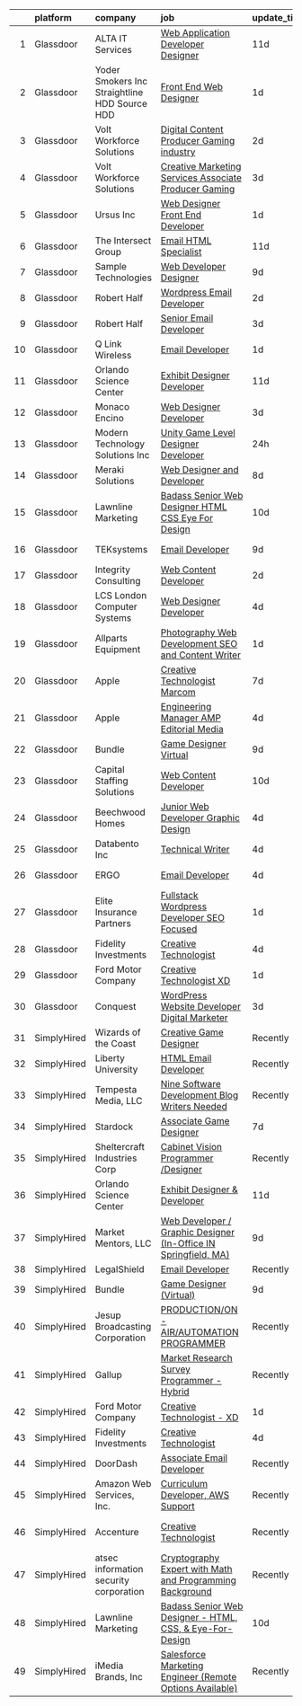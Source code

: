 

|    | platform    | company                                         | job                                                                                                                                                                                                                                                                                                                                                                                                                                                                                                                                                                                                                                                                                                                                                                                                                                                                                                                                                                                                                                                                                                                                                                                                                                                                                                                                                                                                         | update_time   | location                       |
|---:|:------------|:------------------------------------------------|:------------------------------------------------------------------------------------------------------------------------------------------------------------------------------------------------------------------------------------------------------------------------------------------------------------------------------------------------------------------------------------------------------------------------------------------------------------------------------------------------------------------------------------------------------------------------------------------------------------------------------------------------------------------------------------------------------------------------------------------------------------------------------------------------------------------------------------------------------------------------------------------------------------------------------------------------------------------------------------------------------------------------------------------------------------------------------------------------------------------------------------------------------------------------------------------------------------------------------------------------------------------------------------------------------------------------------------------------------------------------------------------------------------|:--------------|:-------------------------------|
|  1 | Glassdoor   | ALTA IT Services                                | [Web Application Developer   Designer](https://www.glassdoor.com/partner/jobListing.htm?pos=121&ao=1110586&s=58&guid=00000182e33f38e6a18c951954bc09d4&src=GD_JOB_AD&t=SR&vt=w&cs=1_fa65ed50&cb=1661669948008&jobListingId=1008074200137&cpc=9908D8D4413DBB8A&jrtk=3-0-1gbhjue8gm6r8801-1gbhjue8vg2d7800-6c28291b72e36d00--6NYlbfkN0AXtvPDqDev6liskt-h_3vAUEMM26GmMOlWYCAn-kvNiXTWhOpXUsJAjGAig0pzkvYTj5MpeYtT_Tmk-_-5cLLnfKUOLtxlawba1a0ORZ_EkEUPx3Uxx3WchkhaXG76t2wO3Zmy83JQTWS_qBNlzXZuhn5agtDBqi3R42fCLwZZH98X7AdYuHSSuMzMd7AvxXa3I5-UC6ztSv1PlSVnLIuKzBMOcFUcu28jWgE7KLLYMXQC8mrX_yI5AFP87PxiQITFlvDbxMfpbvdxo8qfBeAu3cfsv_1wOCNxw3eRa0gd_8CdKYaR58-NTl7yFHc9cmnmhUZ3UzIUP4HvJHNaOWk2ZUXp3_mzyZF1hc_GD2aYkoeYaJ4XO2gyoM-d_P3TBBy9s-xsIFDivLAAJLFtu_iCMtTiRR0ZBT8X396oH2oXd0dJsYd3V2AVvgQSE7wb-S7dMOoymebRBvlmZVn-ZFkCE5ZR_Zp7xFDlrLuZTpitaEDTa-nAA-k3hW3hLF4d8SLkqxvMdlj1nMxnGI4j9eIWWe49N90BPugvX_BIMwYX4b7c9jo9AyEwch-DaG1Pyknjie0G0d5ttQi3bUQ8V6THy-4k7U5vCApVBF83M94Uk1oq5gPX4rjvTYCbA4qqg2Q%3D)                                                                                                                                                                                                                                                                                                                                                                                                    | 11d           | Washington, DC                 |
|  2 | Glassdoor   | Yoder Smokers Inc  Straightline HDD  Source HDD | [Front End Web Designer](https://www.glassdoor.com/partner/jobListing.htm?pos=104&ao=1110586&s=58&guid=00000182e33f38e6a18c951954bc09d4&src=GD_JOB_AD&t=SR&vt=w&ea=1&cs=1_14539161&cb=1661669948006&jobListingId=1008097207409&cpc=42BEC95245890617&jrtk=3-0-1gbhjue8gm6r8801-1gbhjue8vg2d7800-1fce3864310a3f03--6NYlbfkN0BOdRJV5k-L3FNCzjCgEhEptbzWR3mFvjnAQnp9JcinXOCVt8QEYBvHqTiHBHSlg98hTrhJExUUVa6v67S1gFyb-OBe8UoPzNouRDn3C9as0WFadlKMeZgUrqrdZ8hm_e9Z-8jTT-HPwLMdKEaf6nFSEDiY93r1Hqa_nw7whddI5F-1mZvAJ0zg1eaCReXvVOpnDDE-v5aDZMi6wpS3n0CjGgmvgRxVBFbXhCOW8JBqgorXCxiNdvDYRFsKp_9MVD4qVxOiEzUgrClSWhJlVewTq5RZiJOxFkDaE6do7SFB5m5P7JAS0mGUbneMWG_gFPwvi11IF701xGkqzUnX8U4I5vdzHDgj7_kgUcsfoxvzDg3xqH0HS9w5aeHBecrDnUex8IYbGeMuargbWAI_Zah1taiofxImnQG3h_cHKNdH_v2-F_n3wcNwuAtC4GNNvZIbg5vZmvF-wOElCjytwcyuwwZL4yNti3gtMNvxpRK-HCd7TkOFk9sTSYZYqoiQ2eE%3D)                                                                                                                                                                                                                                                                                                                                                                                                                                                                                                                                             | 1d            | Hutchinson, KS                 |
|  3 | Glassdoor   | Volt Workforce Solutions                        | [Digital Content Producer Gaming industry](https://www.glassdoor.com/partner/jobListing.htm?pos=120&ao=1110586&s=58&guid=00000182e33f38e6a18c951954bc09d4&src=GD_JOB_AD&t=SR&vt=w&ea=1&cs=1_24bb7e4a&cb=1661669948009&jobListingId=1008094475593&cpc=F41FEAB56D215062&jrtk=3-0-1gbhjue8gm6r8801-1gbhjue8vg2d7800-2bce4f0595faaa95--6NYlbfkN0Dw5YS5k2p9urruc14icYN1MKKvJIN3Kd2XbyQRMSdz9Vq1-T5-D1XBTngNFaA8imZC99fAmi4yc9ZgG-uVQ87TXHMqtyGsnrztuPbyDs_72XCGulqEuxmZtrcVVjnM5_He4PP2dLJV-EXURe5RD43qkcCc3ceUlE0Ys6tHfDjVoDSGxzVvBtzsrzzhXH91cMvbz1rFhy_Q8cFcLmjaaMG2Hkc7leYq0M2ww6mfkYdPBEwNyU-ZJBUHFeiv4K0u8H52fJktC45YWiOYWKQT4cDd9PDmcEQIIU3sr0Vtt0IhxUo1cS0c0RUfKjes7XndkpYuGhsgbYVJJoj5XNL4wyHJDNpPtVxPS9GSBbHuyTvC8FLeMc4nWzdxatX3WJ2nSMi4vpJhKjRvv21uvWr-ug4m98km8n2SH_FtUKPq7XUCkwKlFVPFzlrapxbL7vTacQ2jVij3Ko6cDhTfKN86P4jzDOyVnot20_aN63QW7BPkHSkjH4j0e5moxKUsxe0IJzRcJaJgzBJuYAKpH8Sk3m_0MThqVbv9jo8SB4pD5L_iDjeUa1F2hMRVBlfcOJp6Sx2n5PqEnDp58A%3D%3D)                                                                                                                                                                                                                                                                                                                                                                                                                                             | 2d            | Foothill Ranch, CA             |
|  4 | Glassdoor   | Volt Workforce Solutions                        | [Creative Marketing Services Associate Producer   Gaming](https://www.glassdoor.com/partner/jobListing.htm?pos=113&ao=1110586&s=58&guid=00000182e33f38e6a18c951954bc09d4&src=GD_JOB_AD&t=SR&vt=w&ea=1&cs=1_d5f90d87&cb=1661669948007&jobListingId=1008090225868&cpc=AC285F3A3ECA6BB0&jrtk=3-0-1gbhjue8gm6r8801-1gbhjue8vg2d7800-cd6763616c3e0eaf--6NYlbfkN0Dw5YS5k2p9urruc14icYN1MKKvJIN3Kd2XbyQRMSdz9Vq1-T5-D1XBEx4xZg6zFCiGfMxZZihaADuE4Q0Jz4AnqD5hMyIxL16IeRvVgo2h0pPybmVTrUM9x7Nvig-mfHSg7VUQ9cSswKiJtauHY1xLKVdbFfKFs1oiX67lFQiXukEj4i6rIbQITui_NuveDUHOXX7ZlZ2dTtvD3-9ZqDBIkYNZrrL_NWp_Ufyii2YAxc-O3E2LB3dB5QvTRq1MbV5sa_GWIZFswRGS1582F5nkZYzgN9WsGXDND0HJFHFcZacdKcq6J8NQFxsVDINgFVmdGu7ZhcKgW4JSfcOYxTD680xpJ8iJvXDxXTI2zQWRhX6IY6wfQP5pOk3LjhPRV1Fm82AYi58jUREmGErYp1caOtpahCRnuvHqwFTie5gwLKzShN5XTZGzpVlR4THSRTIQQMIcJn9fjh5v4d-FqYDr1xZzv-AIhF-1VkJ65pdheN52U9H-wCdST0QFsYIXfmHxmHcQISvW8PCSxhOKmjmB2BPl4X8vglla4brG0Ry0pC3ojkYDTPGFr111SN_OAOY%3D)                                                                                                                                                                                                                                                                                                                                                                                                                                            | 3d            | Remote                         |
|  5 | Glassdoor   | Ursus  Inc                                      | [Web Designer   Front End Developer](https://www.glassdoor.com/partner/jobListing.htm?pos=110&ao=1110586&s=58&guid=00000182e33f38e6a18c951954bc09d4&src=GD_JOB_AD&t=SR&vt=w&ea=1&cs=1_af1d8fd8&cb=1661669948007&jobListingId=1008097361956&cpc=47CFDC01B3F81FAC&jrtk=3-0-1gbhjue8gm6r8801-1gbhjue8vg2d7800-0ea09b14e2348c5f--6NYlbfkN0CT8vBT9H5mqECx2dfLV_FONLPDKpIRssxVwtj05Tmm4rA5I0VNOPdM1oYsK66ov5pqYS3gXk2ozh0lVEZwzGOqZs8rlCBef2uQoy630wv6aUBqB1D9vjbSnni5WCVaS2e0KhCWi_8-XMv97hUEg7H9r8pKMO8klnwzDsU9mPVyqE5wVDnTov1Pu_UnRYhnE0_Osqvwl8WORWgB_kOjxQQLPQWG-NWIcptfTftC_xvyt1c40uobZ403OrjOg5_p8zqz3cLzwrnHTjqWeFEhkd7FYyVcjiJCMFkVznphRmtkhKbL2ZU9aWVWUjChbdkFdlAiu4tIvv-tEhlvNaragy1ZQhsvGhOC5anf8D4yfIGDJbK-bmh5xwt1uscED6ao3EPCxdfHKv4RZ6Q3-m_MTe1dE6Nugv26rrW9yIa8ooHEPIgJzYTeC7TeJ6xGxEjr0Q_LC6p6H5q3S5tqAKobaBFAUOLFzaYkqfK_oswHB9Yc9ArKrrQGlCjD732y8DPeNyPR2L9a90qBiftcBfAbecGvRGHnTrvUs55hAo_JIPbgKh4I55S97d30cv3St0QODxdZeT6aLaXII8RBK49WAAt7_jRewW0R2_Eohfibi9v06V3vTl8mz4NgpBGyUG2JcF5zWaPMERGOTFaywAPOVi9YqNsj14oKH_DgTBJTOuy7rRQnmMiL__h6qf7WNhN3P13a-Vhk8YSEfuaj1y9WCmXi2l0hS1b97duFgEWYC3IFPmqmRpyW8wEaucpEimwg8opJYBsmMa-44Iq8cmAVA5YOxEfmXDyK5umIxzRf760raM7-urOHZ0wEiZhPjKeDA4N3Rd_if4gYdrDnUPQIiSX1QoZb-KTOipVzoUICwoIIMEfsnuNCm91VxZHEI30vyzQXmYjQQGldoZkV9ubAPw4zp3gbkcGGlUt3uk4wHVY9fB8fcAbXlXb0d8udA19l3MZ9514gdlwaYG1BmFNWuWz-BnUKWN5VjcQiceo4K9mE9cvsw10r1Qgg97x3okugBQM%3D) | 1d            | Brisbane, CA                   |
|  6 | Glassdoor   | The Intersect Group                             | [Email HTML Specialist](https://www.glassdoor.com/partner/jobListing.htm?pos=119&ao=1110586&s=58&guid=00000182e33f38e6a18c951954bc09d4&src=GD_JOB_AD&t=SR&vt=w&ea=1&cs=1_c3541425&cb=1661669948008&jobListingId=1008074370447&cpc=654405A9B1E0A9F5&jrtk=3-0-1gbhjue8gm6r8801-1gbhjue8vg2d7800-22c56744a00dd6d9--6NYlbfkN0D3PcU9heefYh9TtgByvMoljOix8d9QGO4-sOduKDD9bT1jZI9CfBWrR-yhgruQBi7BODCzZdeBCVxltjTcoLfa9fjLk7NMFbxIrl9F5qP5psuaO9TR_rl8p70B1b0bwKQhJG9MZh2IuOyJto0tZsNoJrw3F83L99OynJJIDCLJuZYXtySHDGkwyagBHaLJOEN-drIO_XoEcoIcfTnGwXPpxPvQql1H_GzAFg_t4ceVGIweObFPmKRV_8vdAg9Rg2KK_UwHnYBvh0HiyKYlC-uDPsc_V_sXT6Wc5YZGjbHoDgjdOIblfIVuJ_qUroKDeT8-FjTBrfC-dBVxAmNV1SN8ROOwfAm9D08m3kuEP_xmQ7KRZzq4iY_mwlbGqzWm7-dn8z5uh_AdjUiLaaniqHoF8WGpM-i_wFx-LDGUAjz0IvlChJEC2ysxKC9xDb-j1vodozTepUIz0zDTSlqIjWbGex1rV_dgLN2tGeRvkQkIErQXhB5GAapwS6Fl3Bmfefc%3D)                                                                                                                                                                                                                                                                                                                                                                                                                                                                                                                                              | 11d           | Plano, TX                      |
|  7 | Glassdoor   | Sample Technologies                             | [Web Developer   Designer](https://www.glassdoor.com/partner/jobListing.htm?pos=109&ao=1110586&s=58&guid=00000182e33f38e6a18c951954bc09d4&src=GD_JOB_AD&t=SR&vt=w&ea=1&cs=1_aa61e682&cb=1661669948006&jobListingId=1008078578505&cpc=0C139D4CAD5A6DB2&jrtk=3-0-1gbhjue8gm6r8801-1gbhjue8vg2d7800-cfcad52f3ccf37d8--6NYlbfkN0D4nuovUOU2dPryPr7-xanE7ZFWASvaSyNm3BqXIbrO0npDAFoAgEQsBBjUOAjv1PQnB3hwwrZmiOMA02kYqNnnHKWjfiGNMQW5EU7ErrgQUTQBKpdQ35ajdqRyVOpYt1ge-nlWBdEdOWxZg23c7O0q-QUnaWi8gZT3BRnlNxG5nms1UgSG3pAWYhhzkqBf5iipQnPl8dxzZZuYsK1ovDy1k4PlO9vazqyRMtmepNx6lYNpv60HRlVNql5fAdCpwr70wG7LOJpwhpBsDCb2Uz-LzIthcmCQQFYs3etDTTUAt_8JysDEZv6-bXknbGODz8OgQP47x22A4jj9WSjlnkV41DpUP2cF7gGV6Jl-17Dmbe7Kd_ikrd9OlXwlKz9MfXPA9Xbv6bHE_6hHgKoMvR-vF1RvBFT4iPifed8wHKdz5QDNpH_k-UCHrKlICEeTF2Wr07LXPX-iQS_CXLGy-Xwo2xnqESALh76bumJrHEhIz10ap1racBKadOe0guNEmrg%3D)                                                                                                                                                                                                                                                                                                                                                                                                                                                                                                                                           | 9d            | Ann Arbor, MI                  |
|  8 | Glassdoor   | Robert Half                                     | [Wordpress   Email Developer](https://www.glassdoor.com/partner/jobListing.htm?pos=118&ao=1110586&s=58&guid=00000182e33f38e6a18c951954bc09d4&src=GD_JOB_AD&t=SR&vt=w&ea=1&cs=1_2cba530c&cb=1661669948008&jobListingId=1008094129687&cpc=654405A9B1E0A9F5&jrtk=3-0-1gbhjue8gm6r8801-1gbhjue8vg2d7800-ad7dca65617e0862--6NYlbfkN0CpzDdaQkua3np5pkmj49lKioZwmwxQ-yx5plwbYmV_M5St0DD8rCm1QOzbrT0uKPiU_YETN9OZWMAYvqAVvziqv0tWsrBfb9XVS8QENNzubeY7G6pOuSsVR_Tq1gxuSk7IeFfqtB3CnThl0DH_25wsSZP4PnG5aKHY3c3LAFTVFarcDktJB3b6gYZQ4nnazevrS2WBAuPvoJW2anYu32RnZgX9u4Iz063uZhMv35ka2cUFlhIcxYsESWTXNIHt4umVHO-wADfvnLsbQNSnwu_EOyK6XJAyKNJu9om8s-rFWPNNiaMlclV7xL1QUcPJIjLngDUAorJ0OZviT1CMgcwbARj-mRZsYx87nKbw-Gv6Z5BooMAWFY9kQmxIyQBXeYpXDc_OSUfnPPA4dVJetdtvzm2iKWL2MBxCyi0MQms2D4j870C2QKFnPdzTR06JUvvkPUv4MrAbeEwFPClPFe-d_KS5NGy1shh2Mjo-CJb_v6iJsm6kiDATKsbBRtonEbZlDesdE3KUnUxGF0kcqm-cAgkWWy690qG6lGIM0BjBN503ZpWsIvKkJlON_l5x910%3D)                                                                                                                                                                                                                                                                                                                                                                                                                                                                        | 2d            | Minneapolis, MN                |
|  9 | Glassdoor   | Robert Half                                     | [Senior Email Developer](https://www.glassdoor.com/partner/jobListing.htm?pos=116&ao=1110586&s=58&guid=00000182e33f38e6a18c951954bc09d4&src=GD_JOB_AD&t=SR&vt=w&ea=1&cs=1_c324ea7c&cb=1661669948008&jobListingId=1008091743050&cpc=654405A9B1E0A9F5&jrtk=3-0-1gbhjue8gm6r8801-1gbhjue8vg2d7800-44b83801ab0dbfb6--6NYlbfkN0CpzDdaQkua3np5pkmj49lKioZwmwxQ-yx5plwbYmV_M5St0DD8rCm1QOzbrT0uKPhiuyUF90yBTVKIboduwdPcxvuxhCUlYrYrKW9pghPurqgahO7iX_NYl3SZsCVfaqMEmKEUDN0Dz3N9vEzfLLFrWIzldd1rT8IzvRNKk_xQjaI1Ac7kbjs_99CrXFKCJqVeh_zhF_YPCEf3yYEXr7_rOTk1j4gT1WRXPTvZOTUOgnJwOa2_4iKl8K4HmUZ3CyqYwvzjbvN4lVwv-krQKCAezTZkGD_abeMF5ldbrLxUyPU3GFQrHEtQbxdIeJ5shSX4OYDuLLUb_n8CdFN_5Uo1oKhVQGBRxNid1tILERsZYWeULglUOjHxuOBtnlhgfrsXaiqsGyTBzqTCE8_8wVbuAnmyPIYtCB5x4PuSj9iuDtTQACOnSc5ngmqJIVqF3ucrXZ9dfnP0DhQunn8XEoJzzazchrEnuthNsEJml9JS0RWtT6DpcgWGNuC1S4pQOLYMIGoqNRJGFcsHGCsAOs3hms21p1b5f_Yd4bo7IHsUOwPdkI9nRrg1t4W-H4EHGZ0%3D)                                                                                                                                                                                                                                                                                                                                                                                                                                                                             | 3d            | Minneapolis, MN                |
| 10 | Glassdoor   | Q Link Wireless                                 | [Email Developer](https://www.glassdoor.com/partner/jobListing.htm?pos=106&ao=1110586&s=58&guid=00000182e33f38e6a18c951954bc09d4&src=GD_JOB_AD&t=SR&vt=w&ea=1&cs=1_63754aa9&cb=1661669948006&jobListingId=1008097432750&cpc=8A48E7D5890B96AC&jrtk=3-0-1gbhjue8gm6r8801-1gbhjue8vg2d7800-09f2efe5a0d0df65--6NYlbfkN0C1n-7uwLBmXreK9Hz04i1NaXR3ByHk8AHoFYtQOHcucoqVDxxOOjAG-u-aW2wDystyhwmyAHAKRAMxY7sGhZHygDT3sq7ZZChlW9xKW4WS9rWYhrnb11Z9tv8hSQegq57sC2mY-Jqxor1BBAG29pleZWSO4qt_CWXKCbx-3Uxbp6_sFCgc-kz-pxGomlruFz40SLP2dlQSGH7yPH9LEWJVl1_xujjHKAW5jJM1oiqxfh4GRo2qYVIwD_hZiyiIEFSeEDuyXzNJQE8kSZJDroKX5nxpdO0Mqs_pvZMzEZ6DBBvAcyGlO5OjX_eaUsCS3RiMP0fe7HUqv962wNCwzwaUAFdokk21xZOb7w50WMjUZwNkodczNAPmoGuzVkwpN0itCNseg3AJ8hL20Ldvab25IdzRp-lc3O7bmOm5lZDmevZN8TLN1vhUdHMmO5t2aY4MWf6eTctKUfp67Sy-ZxlHG5GnjKzj1s1XIzZD8sXuVpyx_immT5s1NfhNK1GZlhk%3D)                                                                                                                                                                                                                                                                                                                                                                                                                                                                                                                                                    | 1d            | Dania, FL                      |
| 11 | Glassdoor   | Orlando Science Center                          | [Exhibit Designer   Developer](https://www.glassdoor.com/partner/jobListing.htm?pos=102&ao=1110586&s=58&guid=00000182e33f38e6a18c951954bc09d4&src=GD_JOB_AD&t=SR&vt=w&ea=1&cs=1_a177fe69&cb=1661669948005&jobListingId=1008073917846&cpc=4AF433014564FFC7&jrtk=3-0-1gbhjue8gm6r8801-1gbhjue8vg2d7800-19530d0494599900--6NYlbfkN0Dlo60a_d6b-ZbHMAl1R6dg8b70dlJGCHmV1YUp37ql6Hlxf0AnVUQRHMpH0SGJAODkvMvtI4dD_VJ0FBAIEo24wrR-cBIVwY62V4nP7xc-cspw_Gy2QAJq22aWSQK0-k-P8GtrQKWis7qdeFrSuAc2CL0nTVehODDXxeTLKoX6ib_LUZVjOw0QBorjH4VwKi2yyQ85qymePK4GpgpXykQi8_FwZihw8BJBzZdCzUIT27fmCuC8rfi9RJrG_y3S--IsHTK-fnaxSPn-svGZnrX23g7UGX5Ztm-WiccCEnyyoP02aDMp7j0O-_q0Ev1UYP-e8zy4zfIt6iTSjzvxaSBavH2pqAfXu1xgynkxsgc0iGCLnGYqvM2b32ELzBK0b2WHUgFYd8G-VdGklDZGTOLRfFwobsYMVRmWPesqYngFQAFrlxOk3WkXD20UQQE4exVGWH1sTGTTGRBJGsm_lt39a2pYwvqEdKI2U6Zb5uMT7W3RTkrlmjsnWR_ERjViHblg93yDbMgxMQ%3D%3D)                                                                                                                                                                                                                                                                                                                                                                                                                                                                                                                         | 11d           | Orlando, FL                    |
| 12 | Glassdoor   | Monaco Encino                                   | [Web Designer Developer](https://www.glassdoor.com/partner/jobListing.htm?pos=117&ao=1110586&s=58&guid=00000182e33f38e6a18c951954bc09d4&src=GD_JOB_AD&t=SR&vt=w&ea=1&cs=1_45cb3ffd&cb=1661669948008&jobListingId=1008091364441&cpc=155EB9D5185558AF&jrtk=3-0-1gbhjue8gm6r8801-1gbhjue8vg2d7800-25b4361944f0cd99--6NYlbfkN0CVjp8eQq2X8g-c-TPDKEngJVNhygRZI_sRmDZV1i0hlN6T9Os67wfurc3Qg-jtRQVwwIA6LhptFSik3FK57NX9snbD0o-k-I-zuCmLGGOrZ001r-IChtRFaDnq_D1EE_z7klA5UaK3dZ8NJpaPtHHh6etMDjzcKddDTdmOBkwQZIn96XQViYrQvSMtQpTRyd5VFxQmIRSSYjigth0hEJkEhdYmoGNVYqIah01JO1RpvAnENYXdJvzCc1DuhfLh4gQjXtiMCg8zifZoVNIvHqUukDEe-5KUmHeOiOd6n8KkH0iF6KchkoTX0QdG6iTf691_TcapqgODXuA-Y-jjDhVJO7dqicSHMYGRPwx-LdG76XmX9megm4tsvwhlUhamHBflVZAQfhp8M5iX6h9sAecnU__brT1F7kfN1pjdUJapdTPHR9R8dj9xcyKuRAKs9ErINBMLxuqMofv0YW3EAPkA_4cbiybGS8E0Mlg9m47j6shWlP8mRVlL9q6n_W73CEE%3D)                                                                                                                                                                                                                                                                                                                                                                                                                                                                                                                                             | 3d            | Encino, CA                     |
| 13 | Glassdoor   | Modern Technology Solutions  Inc                | [Unity Game Level Designer  Developer](https://www.glassdoor.com/partner/jobListing.htm?pos=107&ao=1110586&s=58&guid=00000182e33f38e6a18c951954bc09d4&src=GD_JOB_AD&t=SR&vt=w&cs=1_89e6b3fb&cb=1661669948006&jobListingId=1008098135405&cpc=3DB599BF2F4828F0&jrtk=3-0-1gbhjue8gm6r8801-1gbhjue8vg2d7800-e82036bfd7393714--6NYlbfkN0C26OT7h5zXl7z1yVTYwN1d43osiYS9hmGqw_eY7i5KFzRWaSyxghJjTLzNEsEWeJiDFVFtznlEDDXXA7GBjeG3XhQZuiBs9a8HL1BWOW3UTLZCm6le_XCemgCd45nul7v6M6rqNVUKG4--a-MiVIYfQNkWZ7cBiyJExxLoo97SZZ1aJzFlzwYcaWVKOMcYPilBnFVWKu8K_6cOYyupKkcTfskhcIZEd49OgSN-pBUE6QqEgLfNIvEbeZ7YSUiHyIxgOkeTzUCwT5xF1QAxhhPm3KeXWYoB34GLC6dpSv7iKsNoXCGteCdynUTSbF05nVcxs1xMB-bqpU6oBE4WXC6mjTf4HiMF-LPsS-wAQfA5bOkcz_cSyYVMwRhkovWiAX1sj3Bi7rfG0ZnFRCihMm4BpZy0OdHSfvCz8_60-rqw96kHo4gt7PyL)                                                                                                                                                                                                                                                                                                                                                                                                                                                                                                                                                                                                                  | 24h           | Alexandria, VA                 |
| 14 | Glassdoor   | Meraki Solutions                                | [Web Designer and Developer](https://www.glassdoor.com/partner/jobListing.htm?pos=114&ao=1110586&s=58&guid=00000182e33f38e6a18c951954bc09d4&src=GD_JOB_AD&t=SR&vt=w&ea=1&cs=1_e5aaac94&cb=1661669948007&jobListingId=1008081345836&cpc=8795CF9063CD573D&jrtk=3-0-1gbhjue8gm6r8801-1gbhjue8vg2d7800-20fcbee1eb88c48d--6NYlbfkN0BWi3eEu-Q0UpxkIUpdrJzmOxHi_XGcoZO2CjQXftiTGI9fTokWfZjTPkpzgBplrcMHEj60FUOAAjJF_SEv7CdTX2l153xa5mQfM55bnHf2pCufnXbA_nbXhgULVW4M0NFEb8U0XItsl9xVUnBCmHEpoi_IUS2Qom6lIOV5pTXvIXF_NF9MsHTArhePxnKDA4rO5K2tdIPZap3jRe0uc7225NmfPc_aCiJNtAVMrxkVPAHBBIEo5aCe336bMRPORBysy3wMBlMAiQVkFsB1tQ4Np27C4e8loGxxUVZkbeu8ZgdDPho3A1pzheeJ1TeFBteQmeo0cdQGeQOKeStJd43vBHM6OrGQjfOOzXp59gKYcQ62v2yywPc-Ecmv8gpNyWzPJLovTTDHndPWj9VuddXVp76sguG4AGuPa8Cb7voquiSHp0jd6NWLVNjNIFuhzJhT8hwRmCCw9nOp-ZEj0s0BlpYRc1vF_JsZ8N4LNW4GyNz4TMDitJBUFFlxOuqCxGkcQw_hD093-X8wj4QkIrSmS4RlX7qMJho%3D)                                                                                                                                                                                                                                                                                                                                                                                                                                                                                                         | 8d            | Remote                         |
| 15 | Glassdoor   | Lawnline Marketing                              | [Badass Senior Web Designer   HTML  CSS    Eye For Design](https://www.glassdoor.com/partner/jobListing.htm?pos=101&ao=1110586&s=58&guid=00000182e33f38e6a18c951954bc09d4&src=GD_JOB_AD&t=SR&vt=w&ea=1&cs=1_09efb3bc&cb=1661669948005&jobListingId=1008076192780&cpc=FA274A08FB90DFB4&jrtk=3-0-1gbhjue8gm6r8801-1gbhjue8vg2d7800-e484ed7074032ea9--6NYlbfkN0CSgGTbSPgM0xpgWRkp5SRTexU57Zk_6_bZ18eqb9d2QJSGwfPmdP20ZJn7COX5dU3Jcup__uPyYvFygp23CJPmvOc2HV6cmaK3ebUFwB3sdAeT9C97FHUEPr8kaTKS-VJB2gGOIZsn60uJXYKNceQVP82UTolLC1vwR40675sWo0JSUEFSfubFH6Eh8zjRpGJ6q2SQqRdX3brQFBM1rENZHmmrXnSFBTDpNbZPOBWFF7k05VEexq3_nAtVsMvhqhjxgOqjANEt3a0rCCdB_DKLm1DN4EhqyWAgsgArb37drcv5jtdhkm14_fTAmSr_DAiH15xYWjdFWL5OHA_kL0wwoetrua_LA5jOQvaVmVVWy08sWvH7e46ftN-Mfqq2PkGi9PK8Xk-4gg3Ujbtgkyrl0vm747zFIqU-PasealO6MuLDMZIhiU2cFPuMg9u88vf18os-pqA7CUmKFJqdjHNTmWxUBgjbGJeXNVm_sLNZp4XM9gNycW22oVypo_Jy4eDA8wioiXz0jniYz-QmUYOQWM3OfEQq0pPHX5OtkQGiVw%3D%3D)                                                                                                                                                                                                                                                                                                                                                                                                                                                             | 10d           | Tampa, FL                      |
| 16 | Glassdoor   | TEKsystems                                      | [Email Developer](https://www.glassdoor.com/partner/jobListing.htm?pos=123&ao=1110586&s=58&guid=00000182e33f38e6a18c951954bc09d4&src=GD_JOB_AD&t=SR&vt=w&cs=1_fc74642e&cb=1661669948009&jobListingId=1008078445654&cpc=8795CF9063CD573D&jrtk=3-0-1gbhjue8gm6r8801-1gbhjue8vg2d7800-50c6ba0c79b57535--6NYlbfkN0AuKz8EBO1xHDEL7V2YF9xF3dC_I9B9i-Zw2Jh8clPMK3KTieKealHQMRxLfyLBLKIUXvkhOpTVMZO54jnFsfE_40S2u_APVCT3ZDJTMpDjXxvGrSH1QJXSuUQ1PT67D_R_LFKuiRVGR-heNesM4gJnlapIMZH6R4LpOp7nbxKbffxx9UILbM-Pf5SzEPybQlioWpbfIpXWCvfuKc8tol1arkjQ4SQwl06pEOjKZzyz7jbrsnmdhyFsOvm-fellN9U7_HoBPQTUJixUPxHfeTycSRseg2AlH6NX-yq3KuTSl1AvvSy8zaDzv-W4E99Td1hU_4CQAYHMVXzY0ZdlRCozedxjHBAgd60s92xOJYfIj0VHArWzZWQ1u2wYYS9efEYwle9Knex9d_wXZXvhTgwHOp3XQcWwibVZ5_3uLeRRbFoSilFY23tHPaecDhaiSuJXPkj-Xz7eYuIgHvOEZJg__d2lggZKshlWkUnPg0Rf0uccksxE-ayt_lHu9kYTEVMSd6W8hFDxOo2_8rTbWXrT0JUiUq28JQSquTS00uwBDJEo0t0vo6nPqi6kdJnZQn5wdVifX4JhMD1ADd0EvmPo1rZIRprJo_x79U1JT6YnEfQMtlVaAtFAwirUX0ih8OYpR76hrwrrgjDTxoRegUo2sx8jF4YA2oYyWTALiyyEzcwrK9sojVDLjkN3eXHPIKhAu9kz1TkUl3-3fwPLglD7n9GEzMvcsHsHVrd6rkkPmVZinRl-YfCRLo4aijcfNlnxWqeaFSU8tQaPLZMinYc2u32YdB7pIL9zL2WqYh4j2jDeuMTZNFHk5K1wNLbmggsx5IorTSrWl80XxTLEyPS5xq2aYE47yJofyuyWkwM8bXlAKM1eMptqRUnpUp08Iz11737gQfRXgNoNSpN0TMNm43wgkzJuuCc%3D)                                                                                                                         | 9d            | Owings Mills, MD               |
| 17 | Glassdoor   | Integrity Consulting                            | [Web Content Developer](https://www.glassdoor.com/partner/jobListing.htm?pos=115&ao=1110586&s=58&guid=00000182e33f38e6a18c951954bc09d4&src=GD_JOB_AD&t=SR&vt=w&ea=1&cs=1_250357f3&cb=1661669948008&jobListingId=1008094495778&cpc=32EE424DE2B657EB&jrtk=3-0-1gbhjue8gm6r8801-1gbhjue8vg2d7800-439e830b59f7cfc8--6NYlbfkN0CrvNralL3Bh0QC60w4FoF0szjqVVztVDZ9RqSdK7agq0dZ6xa3pYLPrxt36XbTTSO7DNM_32D_luNYAVs_ZgaKPHuO3zI_AiDXsFbdcke69ICvtUKONaP-HjAJFBWIRUdG1_xl9MdUe2gxXsTQqRAUf9JUHz6RVCV5oWQmGrRzhJCKdO_6iSENx-IQRGS5eG7lvXJXER2NZ9szu_YRSGH2XbpMpV2e07tdSfG8kYYIzX_jy-mx8cRBQ6XRMET-OyGaFtj0F7qVnIpbE-QKcNG9--QZEVyTQeAtGMTAAAL9dCqpJgMidaHiI_nfLCPEz2GvhMN_Qdnfir7zriVTxPV0ATMcLLK21rx30a1FyJlT04NdvUXk0iHi1-aE3aa2mMfs_eG4cemWhXlyBAcZsP5dFciwI5jaD9ET7Zm1WcksOR9QVUWYPdwxuyGb7ZKJaubsVZIXB-8bkMoHBXqLl0grjp7rtdRGQfn-iGTUyR1n1CK5ej8eYkZSzD7WNzS5asBXXjQyYILtDw%3D%3D)                                                                                                                                                                                                                                                                                                                                                                                                                                                                                                                                | 2d            | Remote                         |
| 18 | Glassdoor   | LCS   London Computer Systems                   | [Web Designer Developer](https://www.glassdoor.com/partner/jobListing.htm?pos=111&ao=1110586&s=58&guid=00000182e33f38e6a18c951954bc09d4&src=GD_JOB_AD&t=SR&vt=w&ea=1&cs=1_9c1713ad&cb=1661669948007&jobListingId=1008089434599&cpc=DE56C24FF6DEC286&jrtk=3-0-1gbhjue8gm6r8801-1gbhjue8vg2d7800-c5af3770667fa8b2--6NYlbfkN0CckLY1Y7Nzm7RAXoTq-bvgsovIKUj47znE7HlWw5vlrDWT7l6GaPFsZiavTqzdiZepbjqTB8tNII1euSfCslzRMne6UsC1cS9h_c9LO0VzmCtJPcA58nlToXyTIMF1z470Gu5bXTtmtld0XZNuDaSTSlq9Lsv4rur2itJV92kW2Tizz3Z4A6us3REyE5eRPpZj6cXGa-jWaBmcGHCb2333JCMjIfqGdZkGqQW2c5C2SxA4D2lVljOZFtqL1LtXEfRTwQ0yWv2YZTMg2klsVYG8012rVB1geguI1il9JW3PRQhLMcn9pUTa1S4bKx4aem6TvMOk0AcHjT7LhEY4sJVRf-KrMmYCnw8MEoi_bXp8V5MeAFlGUJ0_B034fz_zeqrEgH0zEEhGdpkw6NsFuIm85wf3b2CY4FKiwa51xUfpyl8Dx9WZVPJGOknSCLjWkqF1ONHjJYbNn1hFGs4wy2XvzddgoP5tQvcwEXS1z_Ntza17NJMpE5HD_r1dQEXXelsWgae0jDBXb1i73IWUJ0TVSF-wie-ptaGMhxEcsmIhj2HLy9ZmRzUGLqOF-KPymM540zTjkQhQatQNBk4kWF8NQxHcWcavNiMyXcAP_aUwxaJNh0x16KbJxkWnT96cUegXMhvDI4xQLSQ_ZAvjFy3DzUqWZfUhTUs5BbKAxT2NOhA7Rs3HXnyT0pHr_YPm9VK_2S32rwM8V0GSTa8ORPUf8sdc_UeH-rNptHXVDSn8hQloXR8TfH-GGIpcuI9Ob1E%3D)                                                                                                                                                                                                                                                                             | 4d            | Cincinnati, OH                 |
| 19 | Glassdoor   | Allparts Equipment                              | [Photography  Web Development  SEO and Content Writer](https://www.glassdoor.com/partner/jobListing.htm?pos=103&ao=1110586&s=58&guid=00000182e33f38e6a18c951954bc09d4&src=GD_JOB_AD&t=SR&vt=w&ea=1&cs=1_78ff802b&cb=1661669948006&jobListingId=1008096752331&cpc=147D4D73437F2C39&jrtk=3-0-1gbhjue8gm6r8801-1gbhjue8vg2d7800-3a0ece29943ea55b--6NYlbfkN0CsFBP9anq2YTzQ401G3RdoUTGwSWTgLV3mZ7kcC9K-g25jb64dkuxABiqrEj7FWhcfCoTkBPXNOn7xIL7U-5yF1_Og9L8jIWMrmB7DSqJtjdw_rc5pqrfnFLmEEYm-AVV66pV_Fi32LdVTo7EXI3cDbZdhiYQHfVVcMTelMbhFGQwW7rikmi5v9axJvz5jpHOYoGSKh5DajCq_7-IOP-gSZmFTI9fcUo2ciLG4887SY8bMw8ImBYF0hT-iVmOWfB5-26s1Ka5CZy_lA96JBE0mAYw44HcBlDzOXBcym9AElehC13Ecbg1N0EZxFCiKquvuJBHcqeD4nADndlSZ8ArSmhgFNAWQbQfpSJUmDu_RVov8w27pGbin_0yupqD78r-7gJGZKQIesH2_jMjMzvhEdWvLaSHSIW_xa1SkPQijqieTQu0K4oolrxh24dR4DWhguEsAPynoXn10N0v5H_hf02zWpjQi_oubI0rSGSuzVKnWhrRbrPzBB3V5e3iB8swzTkxpbTPeExaxewsATO-LqVTX1aOXh534PRsFrDS2bw%3D%3D)                                                                                                                                                                                                                                                                                                                                                                                                                                                                 | 1d            | Martin, MI                     |
| 20 | Glassdoor   | Apple                                           | [Creative Technologist  Marcom](https://www.glassdoor.com/partner/jobListing.htm?pos=128&ao=1136043&s=58&guid=00000182e33f38e6a18c951954bc09d4&src=GD_JOB_AD&t=SR&vt=w&cs=1_66fc6017&cb=1661669948009&jobListingId=1008083007694&jrtk=3-0-1gbhjue8gm6r8801-1gbhjue8vg2d7800-dbc3a7b0a0f122f1-)                                                                                                                                                                                                                                                                                                                                                                                                                                                                                                                                                                                                                                                                                                                                                                                                                                                                                                                                                                                                                                                                                                              | 7d            | Cupertino, CA                  |
| 21 | Glassdoor   | Apple                                           | [Engineering Manager   AMP Editorial Media](https://www.glassdoor.com/partner/jobListing.htm?pos=108&ao=1110586&s=58&guid=00000182e33f38e6a18c951954bc09d4&src=GD_JOB_AD&t=SR&vt=w&cs=1_ed677041&cb=1661669948006&jobListingId=1008087783943&cpc=654405A9B1E0A9F5&jrtk=3-0-1gbhjue8gm6r8801-1gbhjue8vg2d7800-9027cbec4d0b7214--6NYlbfkN0BvKrLyj5gPmtZO9T8euul8TCxuuKNOtzRJOomxnwSEodTz2Bc-sPZl1dBMH13w-jNIaGFdFXHWJdgxhzj_r8Jx5AOAy2HdBwJoJ1jMbNH3P6YWju9mOZOkVQjeCm_SMf56f3cIa4N8JFkA4J1w2-Ri7km6DD-4ja3bVUzvq12ELOqfGvKc7Ea1Ho6r_2Hb5anv8ksfcqGyBu0-SRUA0XpJN87x8Jfk5CFYUYkmLTMe2Jp-r9rIxS8EIyU3oUK9PT71lWkSVpqrDWHwTlKDuRHmjcnZetuhZW3CQrJQPE_E07fKg7CX-hCTZvfKISNpe-lZ2aSTNN4vBuhKWkz2KIcRUF4cTFY4IG8AKwo_e1UW4MLOorBEtryVrHxtFHDHJtsLE-SksS_Bg04SJ6-y8arW_7CGNcBrhY1YcDvDQ6Gz9FuoDIMpoMQ6qog7RqgpAbvwnM4kmmfzRcppz2umro4QV4MlrKl3YuMfhlzAH4PdBD_4knHpDKrSiEwi5QAKxytnbOAGK7d_ieFPPWiIgnsyn_L8ZB1G-zW5dCG3Wt0J6UwiTOlb5v6O0j4PCQYYN90PriPPVKl8sjeVII_56ic9aP9LUATNTw41U6CZHG4q5fWrLnYputJ067cxbWynA6gYvBEilY_3O2GYmS7IDdT_oNFItxluTlXzNEVuPMkBup9WMpIAtDauNPpHVENe1YUDigU4XlV0pCbHUiEANOxLt7t1wAqSServ1ugo4fzp5nGA0QFXwXi_qYbLmP2XtNKwfSklxzfNIVT4Klru6z9l4-HfDVA2Z5SX4E-k_bUcXzwG6q_CG6lxpXvRVu7J4esbxUunCmx0Szpj_JT9HoN3Fl_nxSMJVQxyq3_JyAM-WiB4dM2h2QqggpwmOqhacvfVP7MsWl6HDBy8cT2Nsfi2Lnbfl_nfvvITvu9ivyKyS6i9H6LbIxQy83hm7qJoZZmqKg1aziLfZ2l_zMjzblXYVznd8nqrEsA%3D)                               | 4d            | Seattle, WA                    |
| 22 | Glassdoor   | Bundle                                          | [Game Designer  Virtual ](https://www.glassdoor.com/partner/jobListing.htm?pos=125&ao=1136043&s=58&guid=00000182e33f38e6a18c951954bc09d4&src=GD_JOB_AD&t=SR&vt=w&ea=1&cs=1_c940b637&cb=1661669948009&jobListingId=1008079560672&jrtk=3-0-1gbhjue8gm6r8801-1gbhjue8vg2d7800-750ea4ec84bd0b34-)                                                                                                                                                                                                                                                                                                                                                                                                                                                                                                                                                                                                                                                                                                                                                                                                                                                                                                                                                                                                                                                                                                               | 9d            | Remote                         |
| 23 | Glassdoor   | Capital Staffing Solutions                      | [Web Content Developer](https://www.glassdoor.com/partner/jobListing.htm?pos=124&ao=1110586&s=58&guid=00000182e33f38e6a18c951954bc09d4&src=GD_JOB_AD&t=SR&vt=w&ea=1&cs=1_5d90ba8f&cb=1661669948009&jobListingId=1008076145332&cpc=3BA4CE39D5B5DEF5&jrtk=3-0-1gbhjue8gm6r8801-1gbhjue8vg2d7800-8bb32b42024fd11d--6NYlbfkN0AHXq2vAVwR3IH7wgnTMdWCa3HguypIXx0DFudX-u0zu6XSU0N9gDGCMsnO9yvyAfOBmM0fm9Ew2n-iPCtQH5KjFYoP65k9zOhdkHSR8pSP84WNl7tb9LhBHqSW26SPAcgRqY92wchbV1YjTogn0oetfvIM8cBqnccKlMzZCIp-UdAakgeYThMjmhEtV8vcX70KGLk9GN0t-6vffIkjM7fkrRwVEUSwnNMBTR50sCxI7jcip971fDlEzOxUdwiNO8eauy_nkWAZpt4UvrH-KBcaGlATtiGP6OuTx65PyYfPCutZBmdSjzzplWWrJS6p7TtCnT_8Se41yqtHzvlHb87p-J7cc9mY6ECZzBtSLgw30U0SYBbsS0BvqTqCWT7rxGV5N78I_k491bMqu5JjgTWzkyMqYSRakuDaNpbT-9Xb4cLPKGhRY56jPyxFaO1QGo9fxYJYX2xE72aHx6Wi8mIJli8oIybY9C7bhdDYlkSm1ZM2y8UDdTETM-fG3gNImMQ%3D)                                                                                                                                                                                                                                                                                                                                                                                                                                                                                                                                              | 10d           | Remote                         |
| 24 | Glassdoor   | Beechwood Homes                                 | [Junior Web Developer Graphic Design](https://www.glassdoor.com/partner/jobListing.htm?pos=112&ao=1110586&s=58&guid=00000182e33f38e6a18c951954bc09d4&src=GD_JOB_AD&t=SR&vt=w&ea=1&cs=1_4f966247&cb=1661669948007&jobListingId=1008088154777&cpc=9DC6E4D8324653EE&jrtk=3-0-1gbhjue8gm6r8801-1gbhjue8vg2d7800-e5a75d5371e116ff--6NYlbfkN0AS57DkDylVShPhgOjpRgGCZifuE7BsZsr_ouSWgREGsfugbRmSlEtncIuNf3vDBCeyf68J5nZxZYEBubrvQ1Ya8lET2qj_ldh_tX8aXNGnMUZvZOcjXoF8rdJSE9KivNXCcOCPsmf3eYDd9pdbtRh9uiWPtwamluq1FfF4sJ2rRcNFmpW5XEK0bxZwXqCypemVgoPQxxC3aizyv5OpDVSqtipd8wqz47wcaeTw-4ogGgX6Z66twrZ9f62sGEza3CeqrGqBPA8ovy1I-quGP2s8Xt5NvcPADUVmu8ONPCKkporKpeCU_iSGz3RoUftgkQerkxrGizobSV2Dp_KaEXG8mN3OcwL0t_tec94b_ry_ip9kqKO9WJoN_8-ZcZ7KHerGcbeilsdfyf6SMcFDAe5tKAqy1XzG2iwWVuJ2zcRfwRB1SrI94wxCleOMoo66t6EzfRL0QKtuZ6pfAUWKYukdkSa4W2aReIIi3Z05jFdnkEoIyTIat9vd3XOu4G0QAtgtUUW0Zd5tmcUnQr1ukfP0)                                                                                                                                                                                                                                                                                                                                                                                                                                                                                                              | 4d            | Jericho, NY                    |
| 25 | Glassdoor   | Databento  Inc                                  | [Technical Writer](https://www.glassdoor.com/partner/jobListing.htm?pos=129&ao=1136043&s=58&guid=00000182e33f38e6a18c951954bc09d4&src=GD_JOB_AD&t=SR&vt=w&ea=1&cs=1_1599a806&cb=1661669948009&jobListingId=1008088880872&jrtk=3-0-1gbhjue8gm6r8801-1gbhjue8vg2d7800-5e0bb24c63c4875c-)                                                                                                                                                                                                                                                                                                                                                                                                                                                                                                                                                                                                                                                                                                                                                                                                                                                                                                                                                                                                                                                                                                                      | 4d            | Remote                         |
| 26 | Glassdoor   | ERGO                                            | [Email Developer](https://www.glassdoor.com/partner/jobListing.htm?pos=130&ao=1136043&s=58&guid=00000182e33f38e6a18c951954bc09d4&src=GD_JOB_AD&t=SR&vt=w&ea=1&cs=1_795e899c&cb=1661669948009&jobListingId=1008089542899&jrtk=3-0-1gbhjue8gm6r8801-1gbhjue8vg2d7800-2856017b66597700-)                                                                                                                                                                                                                                                                                                                                                                                                                                                                                                                                                                                                                                                                                                                                                                                                                                                                                                                                                                                                                                                                                                                       | 4d            | New York, NY                   |
| 27 | Glassdoor   | Elite Insurance Partners                        | [Fullstack Wordpress Developer  SEO Focused ](https://www.glassdoor.com/partner/jobListing.htm?pos=105&ao=1110586&s=58&guid=00000182e33f38e6a18c951954bc09d4&src=GD_JOB_AD&t=SR&vt=w&ea=1&cs=1_33defa62&cb=1661669948006&jobListingId=1008097417688&cpc=5E31031E1AFF45A7&jrtk=3-0-1gbhjue8gm6r8801-1gbhjue8vg2d7800-aa4f18d313c91fb7--6NYlbfkN0B4jp5mfsiLEiFpPCxOna81i2z6rJx9ZIZWhVZJ6SFnYd2SDJZnAyVLqwqh7QmXpG9VG1Kbrzn6Mrr5X85l-cjimEGV5fh9yUxHZBdMAanQWpsmWrffk2otgO5SYgZ7U6Ql9jpH9Zq2g770vfb2HJJhgx8nok6vEslfnYL9dg06wUZbxZYYsWMsQMJkwf7bTfMrgYNMoXn3NUGmRhL3zN7bgvPl3IHsh8rdOX41wRHsbJG7DY7EBUrU5yxaSqApetqhqJ0fA9HKAityXQ-T22fwqDOA3n_4FbkdatPUPx0N3hjsZI3hUt8DGsrEuCpoea0ydS17wK-Aus5NjaSQLB1Wh_JCEDb5eY71LlqmU5JvC3DaQIWE9m0matTE2nvsXJoVsdjmgpJmF35CNhG-hmptK3WbftaRyfpPsb5lxT9fyIgbSwULmg6EScj8AFZhGIlHyTvnRbxDrwk_NuJi-zFZ48m8IavTtLwqTZ2aNEa5ZAKVJqzTyeJmN9_Xip3xq2w%3D)                                                                                                                                                                                                                                                                                                                                                                                                                                                                                                                        | 1d            | Remote                         |
| 28 | Glassdoor   | Fidelity Investments                            | [Creative Technologist](https://www.glassdoor.com/partner/jobListing.htm?pos=127&ao=1136043&s=58&guid=00000182e33f38e6a18c951954bc09d4&src=GD_JOB_AD&t=SR&vt=w&cs=1_85812892&cb=1661669948009&jobListingId=1008088358750&jrtk=3-0-1gbhjue8gm6r8801-1gbhjue8vg2d7800-33311c2df129d581-)                                                                                                                                                                                                                                                                                                                                                                                                                                                                                                                                                                                                                                                                                                                                                                                                                                                                                                                                                                                                                                                                                                                      | 4d            | Boston, MA                     |
| 29 | Glassdoor   | Ford Motor Company                              | [Creative Technologist   XD](https://www.glassdoor.com/partner/jobListing.htm?pos=126&ao=1136043&s=58&guid=00000182e33f38e6a18c951954bc09d4&src=GD_JOB_AD&t=SR&vt=w&cs=1_72a2cf88&cb=1661669948009&jobListingId=1008097602321&jrtk=3-0-1gbhjue8gm6r8801-1gbhjue8vg2d7800-d3d8c6274157c5e2-)                                                                                                                                                                                                                                                                                                                                                                                                                                                                                                                                                                                                                                                                                                                                                                                                                                                                                                                                                                                                                                                                                                                 | 1d            | Michigan                       |
| 30 | Glassdoor   | Conquest                                        | [WordPress Website Developer   Digital Marketer](https://www.glassdoor.com/partner/jobListing.htm?pos=122&ao=1110586&s=58&guid=00000182e33f38e6a18c951954bc09d4&src=GD_JOB_AD&t=SR&vt=w&ea=1&cs=1_a88eaa82&cb=1661669948009&jobListingId=1008091649166&cpc=9908D8D4413DBB8A&jrtk=3-0-1gbhjue8gm6r8801-1gbhjue8vg2d7800-15eee66a1314a8c4--6NYlbfkN0AcQ9reW0inlnqUW5-90XZFReYvL6WfO2iFG1P90bd8SEhfq7gsoa7izBzzPrl7az5hw50TqgzR93WPeqcidYQTUVvuUkL8HtA-qSArOva1yWM1EI72rjGfHMKjkPARg4_kANi9pQxVLasDj7MyOi3SkLQiJ2lRAurDIvS-cMV7E3XAdO535-K6GwcVCaHilSWAx3cZdprehcoTJbWYwF9BdIgM0N9GM4NEgAEtNICtHnE3ZtGxHh_uRI5zFMAp07FeqXgpiHJ8pfBEJqIh_OAjanhdfD3Z5mhQ97xTXLtkC06qkfMzJ4dUC7jf8a9uL2P2dc2AHt3PX2wonC8gFv9q_koQMTsp3Zq1MArIRfOj8CHgdP8SEAGFMmhUu5dzZWx_OTzmrRatEH0B5_WV5Y_fOH14eX-x4C_M-YDvbb-iDHLbXINW_Qr-VpREK-1Vg7cNUn1uzAH1MJXc45-mqGMchwQdIHqhUpf5WWzvSx3_JTRduEa0Xn5r0fp1WXu_FwbTGGBJn0XOwp6rOrggJP1Y)                                                                                                                                                                                                                                                                                                                                                                                                                                                                                                   | 3d            | Remote                         |
| 31 | SimplyHired | Wizards of the Coast                            | [Creative Game Designer](https://www.simplyhired.com/job/3U5NPAcld9zZ3VOc-NItCD-NzNvgqaZqPjmcmGZRZsaeN5WygOP2eA?q=creative+programmer)                                                                                                                                                                                                                                                                                                                                                                                                                                                                                                                                                                                                                                                                                                                                                                                                                                                                                                                                                                                                                                                                                                                                                                                                                                                                      | Recently      | Renton, WA                     |
| 32 | SimplyHired | Liberty University                              | [HTML Email Developer](https://www.simplyhired.com/job/eiuqa-nYZj4HuvTLRRJ7baHagOVr6te1yaP0tpWemQUOxM68dGFAMQ?q=creative+programmer)                                                                                                                                                                                                                                                                                                                                                                                                                                                                                                                                                                                                                                                                                                                                                                                                                                                                                                                                                                                                                                                                                                                                                                                                                                                                        | Recently      | Remote +1 location             |
| 33 | SimplyHired | Tempesta Media, LLC                             | [Nine Software Development Blog Writers Needed](https://www.simplyhired.com/job/KiUcCHvCwlRkjCnqM25N9qJ96M2CXy2SkSHH8F0GuJxFNn49BIbbSQ?q=creative+programmer)                                                                                                                                                                                                                                                                                                                                                                                                                                                                                                                                                                                                                                                                                                                                                                                                                                                                                                                                                                                                                                                                                                                                                                                                                                               | Recently      | Remote                         |
| 34 | SimplyHired | Stardock                                        | [Associate Game Designer](https://www.simplyhired.com/job/Lh3Ql96AZb9mEotd-NpyLnzHv5qRwgPES7RjjozxMpf4GAj-FgKfWQ?q=creative+programmer)                                                                                                                                                                                                                                                                                                                                                                                                                                                                                                                                                                                                                                                                                                                                                                                                                                                                                                                                                                                                                                                                                                                                                                                                                                                                     | 7d            | Plymouth, MI                   |
| 35 | SimplyHired | Sheltercraft Industries Corp                    | [Cabinet Vision Programmer /Designer](https://www.simplyhired.com/job/AjW9o-qqSUolvfq8unfSpXYKQn61J4QRPaDMAQKVi82gs8CF9CFYjg?q=creative+programmer)                                                                                                                                                                                                                                                                                                                                                                                                                                                                                                                                                                                                                                                                                                                                                                                                                                                                                                                                                                                                                                                                                                                                                                                                                                                         | Recently      | Remote                         |
| 36 | SimplyHired | Orlando Science Center                          | [Exhibit Designer & Developer](https://www.simplyhired.com/job/JpuP0DVPATVwH0-XnxFsc8nJ-z6kfBqXsh9luvt7lVv6oPB3kNfQcg?q=creative+programmer)                                                                                                                                                                                                                                                                                                                                                                                                                                                                                                                                                                                                                                                                                                                                                                                                                                                                                                                                                                                                                                                                                                                                                                                                                                                                | 11d           | Orlando, FL                    |
| 37 | SimplyHired | Market Mentors, LLC                             | [Web Developer / Graphic Designer (In-Office IN Springfield, MA)](https://www.simplyhired.com/job/O2JM3P62yfgrJ7vbOJJ1DIO2ROdM60FcioKWWNCu4XXvn1FU8pnANw?q=creative+programmer)                                                                                                                                                                                                                                                                                                                                                                                                                                                                                                                                                                                                                                                                                                                                                                                                                                                                                                                                                                                                                                                                                                                                                                                                                             | 9d            | Hartford, CT                   |
| 38 | SimplyHired | LegalShield                                     | [Email Developer](https://www.simplyhired.com/job/InTvnyVbqqJ0ZXH8aW9nGoLkyyPTA1D_lZhsgxpXdnwKdCgxXf_9kA?q=creative+programmer)                                                                                                                                                                                                                                                                                                                                                                                                                                                                                                                                                                                                                                                                                                                                                                                                                                                                                                                                                                                                                                                                                                                                                                                                                                                                             | Recently      | Remote                         |
| 39 | SimplyHired | Bundle                                          | [Game Designer (Virtual)](https://www.simplyhired.com/job/azmkc4FFdgGT-MLyAr90UwSSWtolyH78PflkZWHeEtffWp5CUUJOnA?q=creative+programmer)                                                                                                                                                                                                                                                                                                                                                                                                                                                                                                                                                                                                                                                                                                                                                                                                                                                                                                                                                                                                                                                                                                                                                                                                                                                                     | 9d            | Remote                         |
| 40 | SimplyHired | Jesup Broadcasting Corporation                  | [PRODUCTION/ON-AIR/AUTOMATION PROGRAMMER](https://www.simplyhired.com/job/VOY7fQb9exuvY3euWhmLwxluiif74HKrxhMyXoVVEs7guP7GiKEY3Q?q=creative+programmer)                                                                                                                                                                                                                                                                                                                                                                                                                                                                                                                                                                                                                                                                                                                                                                                                                                                                                                                                                                                                                                                                                                                                                                                                                                                     | Recently      | Douglas, GA                    |
| 41 | SimplyHired | Gallup                                          | [Market Research Survey Programmer - Hybrid](https://www.simplyhired.com/job/cW_b2ri3Y61T2AWAmL7AcmswYMCSxwD4RBa-u4YHPtimfX9YZwfrIQ?q=creative+programmer)                                                                                                                                                                                                                                                                                                                                                                                                                                                                                                                                                                                                                                                                                                                                                                                                                                                                                                                                                                                                                                                                                                                                                                                                                                                  | Recently      | Omaha, NE                      |
| 42 | SimplyHired | Ford Motor Company                              | [Creative Technologist - XD](https://www.simplyhired.com/job/PcUh0oqEiLp2IXv9RvVJvz4SPCMUfyX978lETzyLC5lETc35Ik6p9Q?q=creative+programmer)                                                                                                                                                                                                                                                                                                                                                                                                                                                                                                                                                                                                                                                                                                                                                                                                                                                                                                                                                                                                                                                                                                                                                                                                                                                                  | 1d            | Michigan                       |
| 43 | SimplyHired | Fidelity Investments                            | [Creative Technologist](https://www.simplyhired.com/job/0DSsmMHcqUtNvQWXPnu05K4qoTfOJBf-SldkV-SW03gkmiQWtbA5hw?q=creative+programmer)                                                                                                                                                                                                                                                                                                                                                                                                                                                                                                                                                                                                                                                                                                                                                                                                                                                                                                                                                                                                                                                                                                                                                                                                                                                                       | 4d            | Boston, MA                     |
| 44 | SimplyHired | DoorDash                                        | [Associate Email Developer](https://www.simplyhired.com/job/Xv0ziUvZr3oBVOpCbzRszWsmUAhmUswVqTVrWwSdgkZ165iximYg-A?q=creative+programmer)                                                                                                                                                                                                                                                                                                                                                                                                                                                                                                                                                                                                                                                                                                                                                                                                                                                                                                                                                                                                                                                                                                                                                                                                                                                                   | Recently      | Austin, TX                     |
| 45 | SimplyHired | Amazon Web Services, Inc.                       | [Curriculum Developer, AWS Support](https://www.simplyhired.com/job/VJ2mxpB_C3RiZ9WEdGHt_L8L7tDgh2uUlbSQc1Inzt2mb5hjGzhRXQ?q=creative+programmer)                                                                                                                                                                                                                                                                                                                                                                                                                                                                                                                                                                                                                                                                                                                                                                                                                                                                                                                                                                                                                                                                                                                                                                                                                                                           | Recently      | Remote                         |
| 46 | SimplyHired | Accenture                                       | [Creative Technologist](https://www.simplyhired.com/job/4xq5VdUWe41nq-x-njC_vBUOYKNIna9hwNwjMw-8xpMd1iv2Q-rMIQ?q=creative+programmer)                                                                                                                                                                                                                                                                                                                                                                                                                                                                                                                                                                                                                                                                                                                                                                                                                                                                                                                                                                                                                                                                                                                                                                                                                                                                       | Recently      | Indianapolis, IN +34 locations |
| 47 | SimplyHired | atsec information security corporation          | [Cryptography Expert with Math and Programming Background](https://www.simplyhired.com/job/H4LrizoSMHHFHvKYc5LIh388etghgRsELUiSMRnwKFjlydQJ6vl85Q?q=creative+programmer)                                                                                                                                                                                                                                                                                                                                                                                                                                                                                                                                                                                                                                                                                                                                                                                                                                                                                                                                                                                                                                                                                                                                                                                                                                    | Recently      | Austin, TX                     |
| 48 | SimplyHired | Lawnline Marketing                              | [Badass Senior Web Designer - HTML, CSS, & Eye-For-Design](https://www.simplyhired.com/job/51AigGVoXuggnF6NVTJr7r1BmCVBI4-5oP3niVKGnJuTbqkFAnlcxw?q=creative+programmer)                                                                                                                                                                                                                                                                                                                                                                                                                                                                                                                                                                                                                                                                                                                                                                                                                                                                                                                                                                                                                                                                                                                                                                                                                                    | 10d           | Tampa, FL                      |
| 49 | SimplyHired | iMedia Brands, Inc                              | [Salesforce Marketing Engineer (Remote Options Available)](https://www.simplyhired.com/job/w5thOX20Q71kc20xy1REPCPEFreRApkWNaNdoTRJUtZOa-0N68ngVw?q=creative+programmer)                                                                                                                                                                                                                                                                                                                                                                                                                                                                                                                                                                                                                                                                                                                                                                                                                                                                                                                                                                                                                                                                                                                                                                                                                                    | Recently      | Eden Prairie, MN               |